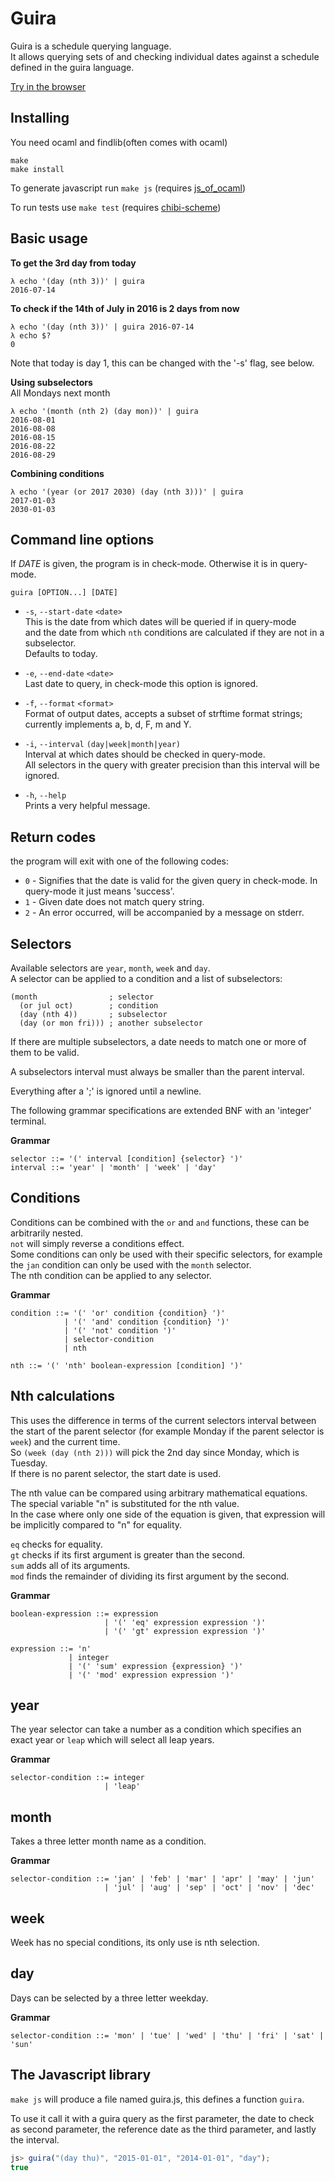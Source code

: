 
# Guira

Guira is a schedule querying language.  
It allows querying sets of and checking individual dates against a schedule
defined in the guira language.

[Try in the browser](https://ii8.github.com/guira)

## Installing
You need ocaml and findlib(often comes with ocaml)
```
make
make install
```

To generate javascript run `make js`
(requires [js_of_ocaml](http://ocsigen.org/js_of_ocaml))

To run tests use `make test`
(requires [chibi-scheme](https://github.com/ashinn/chibi-scheme))

## Basic usage

**To get the 3rd day from today**
```
λ echo '(day (nth 3))' | guira
2016-07-14
```

**To check if the 14th of July in 2016 is 2 days from now**
```
λ echo '(day (nth 3))' | guira 2016-07-14
λ echo $?
0
```
Note that today is day 1, this can be changed with the '-s' flag, see below.

**Using subselectors**  
All Mondays next month
```
λ echo '(month (nth 2) (day mon))' | guira
2016-08-01
2016-08-08
2016-08-15
2016-08-22
2016-08-29
```

**Combining conditions**
```
λ echo '(year (or 2017 2030) (day (nth 3)))' | guira
2017-01-03
2030-01-03
```

## Command line options

If _DATE_ is given, the program is in check-mode.
Otherwise it is in query-mode.

`guira [OPTION...] [DATE]`

 * `-s`,  `--start-date` `<date>`  
   This is the date from which dates will be queried if in query-mode  
   and the date from which `nth` conditions are calculated if they are not
   in a subselector.  
   Defaults to today.

 * `-e`, `--end-date` `<date>`  
   Last date to query, in check-mode this option is ignored.

 * `-f`, `--format` `<format>`  
   Format of output dates, accepts a subset of strftime format strings;  
   currently implements a, b, d, F, m and Y.

 * `-i`, `--interval` `(day|week|month|year)`  
   Interval at which dates should be checked in query-mode.  
   All selectors in the query with greater precision than this interval
   will be ignored.

 * `-h`, `--help`  
   Prints a very helpful message.

## Return codes
the program will exit with one of the following codes:

 * `0` - Signifies that the date is valid for the given query in check-mode.
         In query-mode it just means 'success'.
 * `1` - Given date does not match query string.
 * `2` - An error occurred, will be accompanied by a message on stderr.

## Selectors
Available selectors are `year`, `month`, `week` and `day`.  
A selector can be applied to a condition and a list of subselectors:
```
(month                ; selector
  (or jul oct)        ; condition
  (day (nth 4))       ; subselector
  (day (or mon fri))) ; another subselector
```

If there are multiple subselectors, a date needs to match one or more of
them to be valid.

A subselectors interval must always be smaller than the parent interval.

Everything after a ';' is ignored until a newline.

The following grammar specifications are extended BNF with
an 'integer' terminal.

**Grammar**
```
selector ::= '(' interval [condition] {selector} ')'
interval ::= 'year' | 'month' | 'week' | 'day'
```

## Conditions
Conditions can be combined with the `or` and `and` functions, these
can be arbitrarily nested.  
`not` will simply reverse a conditions effect.  
Some conditions can only be used with their specific selectors,
for example the `jan` condition can only be used with the `month` selector.  
The nth condition can be applied to any selector.

**Grammar**
```
condition ::= '(' 'or' condition {condition} ')'
            | '(' 'and' condition {condition} ')'
            | '(' 'not' condition ')'
            | selector-condition
            | nth

nth ::= '(' 'nth' boolean-expression [condition] ')'
```

## Nth calculations
This uses the difference in terms of the current selectors interval
between the start of the parent selector
(for example Monday if the parent selector is `week`)
and the current time.  
So `(week (day (nth 2)))` will pick the 2nd day since Monday, which is
Tuesday.  
If there is no parent selector, the start date is used.

The nth value can be compared using arbitrary mathematical equations.  
The special variable "n" is substituted for the nth value.  
In the case where only one side of the equation is given, that expression
will be implicitly compared to "n" for equality.

`eq` checks for equality.  
`gt` checks if its first argument is greater than the second.  
`sum` adds all of its arguments.  
`mod` finds the remainder of dividing its first argument by the second.  

**Grammar**
```
boolean-expression ::= expression
                     | '(' 'eq' expression expression ')'
                     | '(' 'gt' expression expression ')'

expression ::= 'n'
             | integer
             | '(' 'sum' expression {expression} ')'
             | '(' 'mod' expression expression ')'
```

## year
The year selector can take a number as a condition which specifies
an exact year or `leap` which will select all leap years.

**Grammar**
```
selector-condition ::= integer
                     | 'leap'
```

## month
Takes a three letter month name as a condition.

**Grammar**
```
selector-condition ::= 'jan' | 'feb' | 'mar' | 'apr' | 'may' | 'jun'
                     | 'jul' | 'aug' | 'sep' | 'oct' | 'nov' | 'dec'
```

## week
Week has no special conditions, its only use is nth selection.

## day
Days can be selected by a three letter weekday.

**Grammar**
```
selector-condition ::= 'mon' | 'tue' | 'wed' | 'thu' | 'fri' | 'sat' | 'sun'
```

## The Javascript library
`make js` will produce a file named guira.js, this defines a function `guira`.

To use it call it with a guira query as the first parameter,
the date to check as second parameter, the reference date
as the third parameter, and lastly the interval.
```js
js> guira("(day thu)", "2015-01-01", "2014-01-01", "day");
true
```
